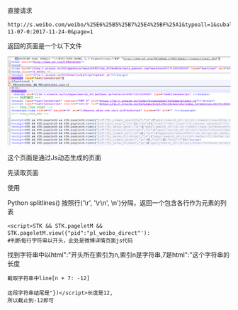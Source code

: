 直接请求

```
http://s.weibo.com/weibo/%25E6%25B5%25B7%25E4%25BF%25A1&typeall=1&suball=1&timescope=custom:2017-11-07-0:2017-11-24-0&page=1
```

返回的页面是一个以下文件

!['搜索'](./images/search.png)

这个页面是通过Js动态生成的页面

先读取页面

使用

Python splitlines() 按照行('\r', '\r\n', \n')分隔，返回一个包含各行作为元素的列表

```
<script>STK && STK.pageletM && STK.pageletM.view({"pid":"pl_weibo_direct"'):  
#判断每行字符串以开头，此处是微博详情页面js代码
```

找到字符串中以html":"开头所在索引为n,索引n是字符串,7是html":"这个字符串的长度

```
截取字符串中line[n + 7: -12]

这段字符串结尾是"})</script>长度是12,
所以截止到-12即可
```



